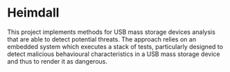 # Heimdall

This project implements methods for USB mass storage devices analysis that are able to detect potential threats. The approach relies on an embedded system which executes a stack of tests, particularly designed to detect malicious behavioural characteristics in a USB mass storage device and thus to render it as dangerous.
